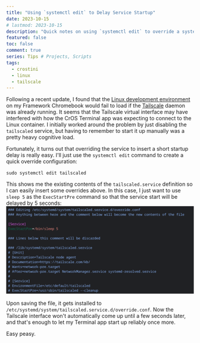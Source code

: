 ```yaml
---
title: "Using `systemctl edit` to Delay Service Startup"
date: 2023-10-15
# lastmod: 2023-10-15
description: "Quick notes on using `systemctl edit` to override a systemd service to delay its startup."
featured: false
toc: false
comment: true
series: Tips # Projects, Scripts
tags:
  - crostini
  - linux
  - tailscale
---
```

Following a recent update, I found that the [Linux development environment](https://chromium.googlesource.com/chromiumos/docs/+/HEAD/containers_and_vms.md) on my Framework Chromebook would fail to load if the [Tailscale](/secure-networking-made-simple-with-tailscale) daemon was already running. It seems that the Tailscale virtual interface may have interfered with how the CrOS Terminal app was expecting to connect to the Linux container. I initially worked around the problem by just disabling the `tailscaled` service, but having to remember to start it up manually was a pretty heavy cognitive load.

Fortunately, it turns out that overriding the service to insert a short startup delay is really easy. I'll just use the `systemctl edit` command to create a quick override configuration:
```shell
sudo systemctl edit tailscaled
```

This shows me the existing contents of the `tailscaled.service` definition so I can easily insert some overrides above. In this case, I just want to use `sleep 5` as the `ExecStartPre` command so that the service start will be delayed by 5 seconds:
![systemctl edit](systemctl-edit.png)

Upon saving the file, it gets installed to `/etc/systemd/system/tailscaled.service.d/override.conf`. Now the Tailscale interface won't automatically come up until a few seconds later, and that's enough to let my Terminal app start up reliably once more.

Easy peasy.
